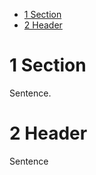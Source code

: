 
-   <a href="#1-section" id="toc-1-section">1 Section</a>
-   <a href="#2-header" id="toc-2-header">2 Header</a>

# 1 Section

Sentence.

# 2 Header

Sentence
